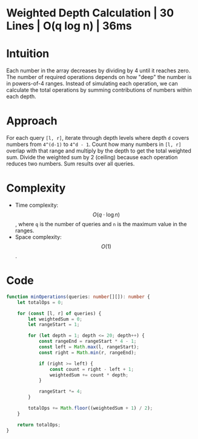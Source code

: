 # Weighted Depth Calculation | 30 Lines | O(q log n) | 36ms

# Intuition
Each number in the array decreases by dividing by 4 until it reaches zero. The number of required operations depends on how "deep" the number is in powers-of-4 ranges. Instead of simulating each operation, we can calculate the total operations by summing contributions of numbers within each depth.

# Approach
For each query `[l, r]`, iterate through depth levels where depth `d` covers numbers from `4^(d-1)` to `4^d - 1`. Count how many numbers in `[l, r]` overlap with that range and multiply by the depth to get the total weighted sum. Divide the weighted sum by 2 (ceiling) because each operation reduces two numbers. Sum results over all queries.

# Complexity
- Time complexity: $$O(q \cdot \log n)$$, where `q` is the number of queries and `n` is the maximum value in the ranges.  
- Space complexity: $$O(1)$$.

# Code
```typescript
function minOperations(queries: number[][]): number {
    let totalOps = 0;

    for (const [l, r] of queries) {
        let weightedSum = 0;
        let rangeStart = 1;

        for (let depth = 1; depth <= 20; depth++) {
            const rangeEnd = rangeStart * 4 - 1;
            const left = Math.max(l, rangeStart);
            const right = Math.min(r, rangeEnd);

            if (right >= left) {
                const count = right - left + 1;
                weightedSum += count * depth;
            }

            rangeStart *= 4;
        }

        totalOps += Math.floor((weightedSum + 1) / 2);
    }

    return totalOps;
}
```